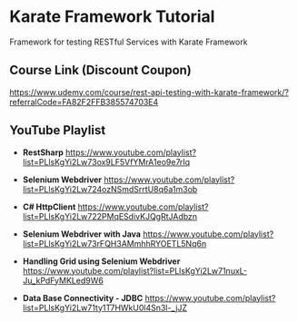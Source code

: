 # Karate Framework Tutorial

Framework for testing RESTful Services with Karate Framework 

## Course Link (Discount Coupon)

https://www.udemy.com/course/rest-api-testing-with-karate-framework/?referralCode=FA82F2FFB385574703E4

## YouTube Playlist

- **RestSharp** https://www.youtube.com/playlist?list=PLlsKgYi2Lw73ox9LF5VfYMrA1eo9e7rIq

- **Selenium Webdriver** https://www.youtube.com/playlist?list=PLlsKgYi2Lw724ozNSmdSrrtU8q6a1m3ob

- **C# HttpClient** https://www.youtube.com/playlist?list=PLlsKgYi2Lw722PMqESdivKJQgRtJAdbzn

- **Selenium Webdriver with Java** https://www.youtube.com/playlist?list=PLlsKgYi2Lw73rFQH3AMmhhRYOETL5Nq6n

- **Handling Grid using Selenium Webdriver** https://www.youtube.com/playlist?list=PLlsKgYi2Lw71nuxL-Ju_kPdFyMKLed9W6

- **Data Base Connectivity - JDBC** https://www.youtube.com/playlist?list=PLlsKgYi2Lw71ty1T7HWkU0l4Sn3l-_jJZ
